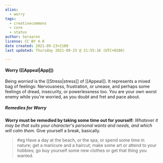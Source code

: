 ```yaml
---
alias:
  - worry
tags:
  - creativecommons
  - core
  - status
author: Seraaron
license: CC BY 4.0
date created: 2021-09-23+2100
last updated: Thursday 2021-09-23 @ 21:55:16 (UTC+0100)

---
```


#### Worry ([[Appeal|App]])

Being _worried_ is the [[Stress|stress]] of [[Appeal]]. It represents a mixed bag of feelings: Nervousness, frustration, or unease, and perhaps some feelings of dread, insecurity, or powerlessness too. You are your own worst enemy while you're worried, as you doubt and fret and pace about.

##### Remedies for Worry

**Worry must be remedied by taking some time out for yourself:** _Whatever it may be that suits your character's personal wants and needs, and which will calm them._ Give yourself a break, basically.

> #eg
> Have a day at the beach, or the spa, or spend some time in nature; get a manicure and a haircut; make some art or attend to your hobbies; go buy yourself some new clothes or get that thing you wanted.
